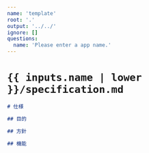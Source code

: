 ```yaml
---
name: 'template'
root: '.'
output: '../../'
ignore: []
questions:
  name: 'Please enter a app name.'
---
```


# `{{ inputs.name | lower }}/specification.md`

```md
# 仕様

## 目的

## 方針

## 機能
```
